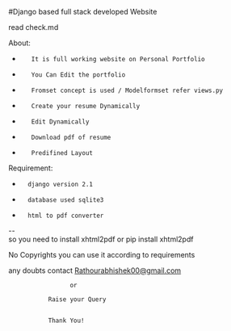 #Django based full stack developed Website

read check.md

About:
-        It is full working website on Personal Portfolio 
-        You Can Edit the portfolio
-        Fromset concept is used / Modelformset refer views.py
-        Create your resume Dynamically
-        Edit Dynamically 
-        Download pdf of resume
-        Predifined Layout
     
Requirement:

-       django version 2.1
-       database used sqlite3 
-       html to pdf converter
--                         
        so you need to install xhtml2pdf
        or
        pip install xhtml2pdf
        
        
        
No Copyrights you can use it according to requirements



any doubts contact Rathourabhishek00@gmail.com
 
                     or
                     
               Raise your Query 
               
               
               Thank You!
